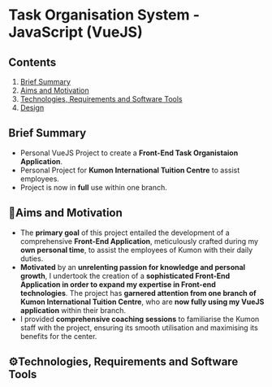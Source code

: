 # Task Organisation System - JavaScript (VueJS)
## Contents
1. [ Brief Summary ](#summary)
2. [ Aims and Motivation ](#aims)
3. [ Technologies, Requirements and Software Tools ](#tech)
4. [ Design ](#design)

<a name="summary"></a>
## Brief Summary
- Personal VueJS Project to create a **Front-End Task Organistaion Application**.
- Personal Project for **Kumon International Tuition Centre** to assist employees.
- Project is now in **full** use within one branch.
<a name="aims"></a>
## 🎯Aims and Motivation
- The **primary goal** of this project entailed the development of a comprehensive **Front-End Application**, meticulously crafted during my **own personal time**, to assist the employees of Kumon with their daily duties. 
- **Motivated** by an **unrelenting passion for knowledge and personal growth**, I undertook the creation of a **sophisticated Front-End Application in order to expand my expertise in Front-end technologies**. The project has **garnered attention from one branch of Kumon International Tuition Centre**, who are **now fully using my VueJS application** within their branch.
- I provided **comprehensive coaching sessions** to familiarise the Kumon staff with the project, ensuring its smooth utilisation and maximising its benefits for the center.

<a name="tech"></a>
## ⚙️Technologies, Requirements and Software Tools
